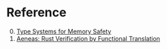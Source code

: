 # Reference

0. [Type Systems for Memory Safety](https://borretti.me/article/type-systems-memory-safety)
0. [Aeneas: Rust Verification by Functional Translation](https://arxiv.org/abs/2206.07185)

